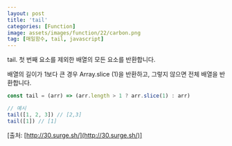 ```yaml
---
layout: post
title: 'tail'
categories: [Function]
image: assets/images/function/22/carbon.png
tag: [매일함수, tail, javascript]
---
```


tail. 첫 번째 요소를 제외한 배열의 모든 요소를 반환합니다.

배열의 길이가 1보다 큰 경우 Array.slice (1)을 반환하고, 그렇지 않으면 전체 배열을 반환합니다.

```javascript
const tail = (arr) => (arr.length > 1 ? arr.slice(1) : arr)

// 예시
tail([1, 2, 3]) // [2,3]
tail([1]) // [1]
```

[출처: [http://30.surge.sh/](http://30.surge.sh/)]
